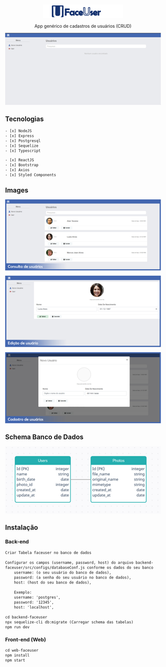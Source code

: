 <p align="center">
  <img src="uploads/logo-faceuser.png"/>
</p>
<p align="center">
  App genérico de cadastros de usuários (CRUD)
</p>
<p align="center">
  <img src="uploads/faceusergif.gif"/>
</p>

## Tecnologias
```
- [x] NodeJS
- [x] Express
- [x] Postgresql
- [x] Sequelize
- [x] Typescript
```
```
- [x] ReactJS
- [x] Bootstrap
- [x] Axios
- [x] Styled Components
```

## Images
<p align="center">
  <img src="uploads/main-page.jpg"/>
</p>
<p align="center">
  <img src="uploads/edit-page.jpg"/>
</p>
<p align="center">
  <img src="uploads/register-page.jpg"/>
</p>

## Schema Banco de Dados
<p align="center">
  <img src="uploads/tabelas.jpg"/>
</p>

## Instalação
### Back-end 
```
Criar Tabela faceuser no banco de dados

Configurar os campos (username, password, host) do arquivo backend-faceuser/src/configs/databaseConf.js conforme os dados do seu banco
    username: (o seu usuário do banco de dados),
    password: (a senha do seu usuário no banco de dados),
    host: (host do seu banco de dados),
    
    Exemplo:
    username: 'postgres',
    password: '12345',
    host: 'localhost',
    
cd backend-faceuser
npx sequelize-cli db:migrate (Carregar schema das tabelas)
npm run dev
```

### Front-end (Web)
```
cd web-faceuser
npm install
npm start
```
